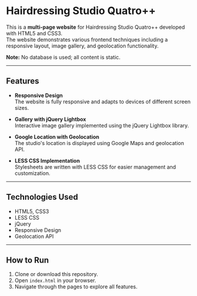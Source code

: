 # Hairdressing Studio Quatro++

This is a **multi-page website** for Hairdressing Studio Quatro++ developed with HTML5 and CSS3.  
The website demonstrates various frontend techniques including a responsive layout, image gallery, and geolocation functionality.

**Note:** No database is used; all content is static.

---

## Features

- **Responsive Design**  
  The website is fully responsive and adapts to devices of different screen sizes.

- **Gallery with jQuery Lightbox**  
  Interactive image gallery implemented using the jQuery Lightbox library.

- **Google Location with Geolocation**  
  The studio's location is displayed using Google Maps and geolocation API.

- **LESS CSS Implementation**  
  Stylesheets are written with LESS CSS for easier management and customization.

---

## Technologies Used

- HTML5, CSS3  
- LESS CSS  
- jQuery  
- Responsive Design  
- Geolocation API

---

## How to Run

1. Clone or download this repository.  
2. Open `index.html` in your browser.  
3. Navigate through the pages to explore all features.